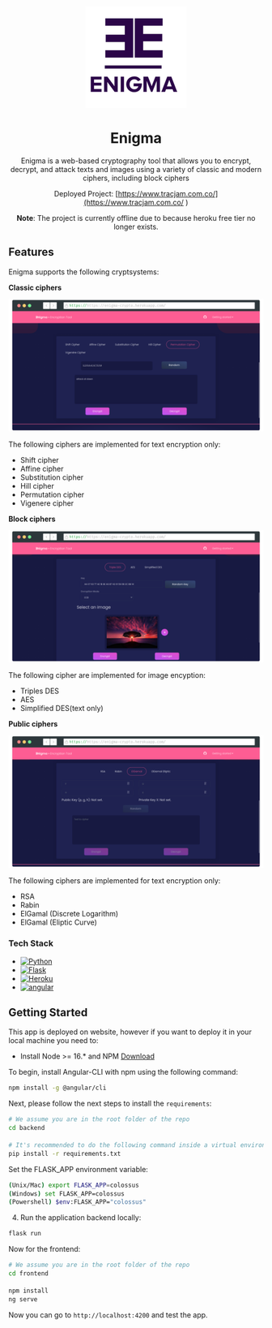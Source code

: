 <div id="top"></div>

<div align="center">
  <a href="https://github.com/DavidFM43/enigma">
    <img src="images/logo.jpg" alt="Logo" width="200" height="200">
  </a>
  <h1 align="center">Enigma</h1>
Enigma is a web-based cryptography tool that allows you to encrypt, decrypt, and attack texts and images using a variety of classic and modern ciphers, including block ciphers
  <p align="center">

  </p>

  Deployed Project: [https://www.tracjam.com.co/](https://www.tracjam.com.co/ )

  **Note**: The project is currently offline due to because heroku free tier no longer exists.
</div>

<!-- ABOUT THE PROJECT -->
## Features

<!-- [![Product Name Screen Shot](images/app.png)](https://tracjam.com.co) -->

Enigma supports the following cryptsystems:

**Classic ciphers**

![Classic](images/classic.png)

The following ciphers are implemented for text encryption only:

- Shift cipher
- Affine cipher   
- Substitution cipher
- Hill cipher
- Permutation cipher
- Vigenere cipher

**Block ciphers**

![Block](images/block.png)

The following cipher are implemented for image encyption:

- Triples DES
- AES
- Simplified DES(text only)

**Public ciphers**

![Block](images/publickey.png)

The following ciphers are implemented for text encryption only:

- RSA
- Rabin
- ElGamal (Discrete Logarithm)
- ElGamal (Eliptic Curve)





### Tech Stack

* [![Python][Python.com]][Python-url]
* [![Flask][Flask.com]][Flask-url]
* [![Heroku][Heroku.com]][Heroku-url]
* [![angular][angular]][Heroku-url]





<!-- GETTING STARTED -->
## Getting Started

This app is deployed on website, however if you want to deploy it in your local machine you need to:
- Install Node >= 16.* and NPM [Download](https://nodejs.org/en/download/)

To begin, install Angular-CLI with npm using the following command:
```bash
npm install -g @angular/cli
```

Next, please follow the next steps to install the `requirements`:

```bash
# We assume you are in the root folder of the repo
cd backend

# It's recommended to do the following command inside a virtual environment
pip install -r requirements.txt
```
Set the FLASK_APP environment variable:

```bash
(Unix/Mac) export FLASK_APP=colossus
(Windows) set FLASK_APP=colossus
(Powershell) $env:FLASK_APP="colossus"

```
4. Run the application backend locally:
```bash
flask run
```
Now for the frontend: 

```bash
# We assume you are in the root folder of the repo
cd frontend

npm install 
ng serve 
```

Now you can go to `http://localhost:4200` and test the app.



<!-- MARKDOWN LINKS & IMAGES -->
<!-- https://www.markdownguide.org/basic-syntax/#reference-style-links -->
[contributors-shield]: https://img.shields.io/github/contributors/github_username/repo_name.svg?style=for-the-badge
[contributors-url]: https://github.com/github_username/repo_name/graphs/contributors
[forks-shield]: https://img.shields.io/github/forks/github_username/repo_name.svg?style=for-the-badge
[forks-url]: https://github.com/github_username/repo_name/network/members
[stars-shield]: https://img.shields.io/github/stars/github_username/repo_name.svg?style=for-the-badge
[stars-url]: https://github.com/github_username/repo_name/stargazers
[issues-shield]: https://img.shields.io/github/issues/github_username/repo_name.svg?style=for-the-badge
[issues-url]: https://github.com/github_username/repo_name/issues
[license-shield]: https://img.shields.io/github/license/github_username/repo_name.svg?style=for-the-badge
[license-url]: https://github.com/github_username/repo_name/blob/master/LICENSE.txt
[linkedin-shield]: https://img.shields.io/badge/-LinkedIn-black.svg?style=for-the-badge&logo=linkedin&colorB=555
[linkedin-url]: https://linkedin.com/in/linkedin_username
[product-screenshot]: images/screenshot.png
[Plotly.com]: https://img.shields.io/badge/Plotly-%233F4F75.svg?style=for-the-badge&logo=plotly&logoColor=white
[Plotly-url]: https://plotly.com/
[Dash.com]: https://img.shields.io/badge/dash-%23150458.svg?style=for-the-badge&logo=plotly&logoColor=white
[Dash-url]: https://dash.plotly.com/
[Pandas.com]: https://img.shields.io/badge/pandas-%23150458.svg?style=for-the-badge&logo=pandas&logoColor=white
[Pandas-url]: https://pandas.pydata.org/
[Python.com]: https://img.shields.io/badge/python-3670A0?style=for-the-badge&logo=python&logoColor=ffdd54
[Python-url]: https://www.python.org/ 
[Heroku.com]: https://img.shields.io/badge/heroku-%23430098.svg?style=for-the-badge&logo=heroku&logoColor=white
[angular]: https://img.shields.io/badge/Angular-DD0031?style=for-the-badge&logo=angular&logoColor=white
[angular-url]: https://angular.io/
[Heroku-url]: https://www.heroku.com/
[sklearn.com]: https://img.shields.io/badge/scikit--learn-%23F7931E.svg?style=for-the-badge&logo=scikit-learn&logoColor=white
[sklearn-url]: https://scikit-learn.org/
[PostgreSQL]: https://img.shields.io/badge/postgresql-%23316192.svg?style=for-the-badge&logo=postgresql&logoColor=white
[Postgresql-url]: https://www.postgresql.org/
[Postgres.com]: https://img.shields.io/badge/postgresql-%2523316192.svg?style=for-the-badge&logo=postgresql&logoColor=white
[Postgresql-url]: https://www.postgresql.org/
[Flask.com]: https://img.shields.io/badge/flask-%23000.svg?style=for-the-badge&logo=flask&logoColor=white
[Flask-url]: https://flask.palletsprojects.com/en/2.1.x/
